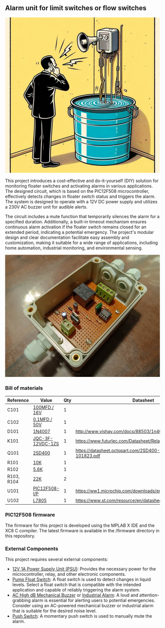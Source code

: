 ## Alarm unit for limit switches or flow switches

![Alarm controller in action](https://raw.githubusercontent.com/dilshan/limit-switch-alarm/refs/heads/main/resources/limit-switch-alarm-ucase.jpeg)

This project introduces a cost-effective and do-it-yourself (DIY) solution for monitoring floater switches and activating alarms in various applications. The designed circuit, which is based on the PIC12F508 microcontroller, effectively detects changes in floater switch status and triggers the alarm. The system is designed to operate with a 12V DC power supply and utilizes a 230V AC buzzer unit for audible alerts.

The circuit includes a mute function that temporarily silences the alarm for a specified duration. Additionally, a built-in timeout mechanism ensures continuous alarm activation if the floater switch remains closed for an extended period, indicating a potential emergency. The project's modular design and clear documentation facilitate easy assembly and customization, making it suitable for a wide range of applications, including home automation, industrial monitoring, and environmental sensing.

![Prototype version of alarm controller](https://raw.githubusercontent.com/dilshan/limit-switch-alarm/refs/heads/main/resources/limit-switch-alarm-prototype.jpg)

### Bill of materials

| Reference  | Value            | Qty | Datasheet                                                        |
|------------|------------------|-----|------------------------------------------------------------------|
| C101       | [100MFD / 16V](https://s.click.aliexpress.com/e/_EJ7MXe9)     | 1   |                                                                  |
| C102       | [0.1MFD / 50V](https://s.click.aliexpress.com/e/_oCeppvT)     | 1   |                                                                  |
| D101       | [1N4007](https://s.click.aliexpress.com/e/_ExTh0Mz)           | 1   | http://www.vishay.com/docs/88503/1n4001.pdf                      |
| K101       | [JQC-3F-12VDC-1ZS](https://s.click.aliexpress.com/e/_EyyWHrr) | 1   | https://www.futurlec.com/Datasheet/Relays/JQC-3FF.pdf            |
| Q101       | [2SD400](https://s.click.aliexpress.com/e/_mNK5TeM)           | 1   | https://datasheet.octopart.com/2SD400-Sanyo-datasheet-101823.pdf |
| R101       | [10K](https://s.click.aliexpress.com/e/_EJJGJg1)              | 1   |                                                                  |
| R102       | [5.6K](https://s.click.aliexpress.com/e/_EJJGJg1)             | 1   |                                                                  |
| R103, R104 | [22K](https://s.click.aliexpress.com/e/_EJJGJg1)              | 2   |                                                                  |
| U101       | [PIC12F508-I/P](https://s.click.aliexpress.com/e/_EvdDNTr)    | 1   | https://ww1.microchip.com/downloads/en/DeviceDoc/41236E.pdf      |
| U102       | [L7805](https://s.click.aliexpress.com/e/_opm5dbr)            | 1   | https://www.st.com/resource/en/datasheet/l78.pdf                 |

### PIC12F508 firmware

The firmware for this project is developed using the MPLAB X IDE and the XC8 C compiler. The latest firmware is available in the /firmware directory in this repository. 

### External Components

This project requires several external components:

- [12V 1A Power Supply Unit (PSU)](https://s.click.aliexpress.com/e/_mqQEkSY): Provides the necessary power for the microcontroller, relay, and other electronic components.
- [Pump Float Switch](https://s.click.aliexpress.com/e/_EuamfjX): A float switch is used to detect changes in liquid levels. Select a float switch that is compatible with the intended application and capable of reliably triggering the alarm system.
- [AC High dB Mechanical Buzzer](https://s.click.aliexpress.com/e/_oBIDYBj) or [Industrial Alarm](https://s.click.aliexpress.com/e/_oDt7jiN): A loud and attention-grabbing alarm is essential for alerting users to potential emergencies. Consider using an AC-powered mechanical buzzer or industrial alarm that is suitable for the desired noise level.
- [Push Switch](https://s.click.aliexpress.com/e/_EvkMX2H): A momentary push switch is used to manually mute the alarm.
